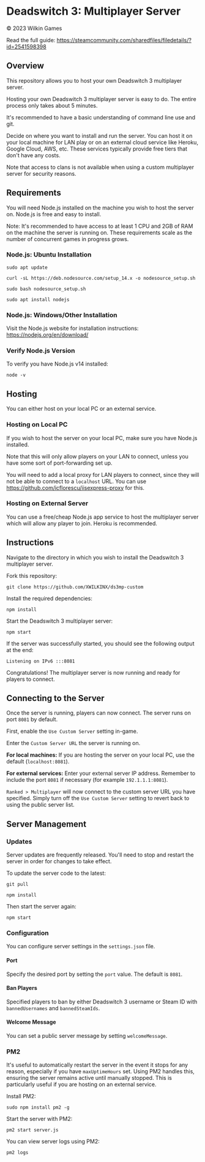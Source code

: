 # Deadswitch 3: Multiplayer Server

© 2023 Wilkin Games

Read the full guide: https://steamcommunity.com/sharedfiles/filedetails/?id=2541598398

## Overview
This repository allows you to host your own Deadswitch 3 multiplayer server.

Hosting your own Deadswitch 3 multiplayer server is easy to do. The entire process only takes about 5 minutes.

It's recommended to have a basic understanding of command line use and git.

Decide on where you want to install and run the server. You can host it on your local machine for LAN play or on an external cloud service like Heroku, Google Cloud, AWS, etc. These services typically provide free tiers that don't have any costs.

Note that access to clans is not available when using a custom multiplayer server for security reasons.

## Requirements
You will need Node.js installed on the machine you wish to host the server on. Node.js is free and easy to install.

Note: It's recommended to have access to at least 1 CPU and 2GB of RAM on the machine the server is running on. These requirements scale as the number of concurrent games in progress grows.

### Node.js: Ubuntu Installation

`sudo apt update`

`curl -sL https://deb.nodesource.com/setup_14.x -o nodesource_setup.sh`

`sudo bash nodesource_setup.sh`

`sudo apt install nodejs`

### Node.js: Windows/Other Installation

Visit the Node.js website for installation instructions: https://nodejs.org/en/download/

### Verify Node.js Version

To verify you have Node.js v14 installed: 

`node -v`

## Hosting

You can either host on your local PC or an external service.

### Hosting on Local PC
If you wish to host the server on your local PC, make sure you have Node.js installed. 

Note that this will only allow players on your LAN to connect, unless you have some sort of port-forwarding set up.

You will need to add a local proxy for LAN players to connect, since they will not be able to connect to a `localhost` URL. You can use https://github.com/icflorescu/iisexpress-proxy for this.

### Hosting on External Server
You can use a free/cheap Node.js app service to host the multiplayer server which will allow any player to join. Heroku is recommended.

## Instructions
Navigate to the directory in which you wish to install the Deadswitch 3 multiplayer server.

Fork this repository:

`git clone https://github.com/XWILKINX/ds3mp-custom`

Install the required dependencies:

`npm install`

Start the Deadswitch 3 multiplayer server:

`npm start`

If the server was successfully started, you should see the following output at the end:

`Listening on IPv6 :::8081`

Congratulations! The multiplayer server is now running and ready for players to connect.

## Connecting to the Server

Once the server is running, players can now connect. The server runs on port `8081` by default.

First, enable the `Use Custom Server` setting in-game. 

Enter the `Custom Server URL` the server is running on.

**For local machines:** If you are hosting the server on your local PC, use the default (`localhost:8081`).

**For external services:** Enter your external server IP address. Remember to include the port `8081` if necessary (for example `192.1.1.1:8081`).

`Ranked > Multiplayer` will now connect to the custom server URL you have specified. Simply turn off the `Use Custom Server` setting to revert back to using the public server list.

## Server Management

### Updates

Server updates are frequently released. You'll need to stop and restart the server in order for changes to take effect.

To update the server code to the latest:

`git pull`

`npm install`

Then start the server again:

`npm start`

### Configuration

You can configure server settings in the `settings.json` file.

#### Port

Specify the desired port by setting the `port` value. The default is `8081`.

#### Ban Players

Specified players to ban by either Deadswitch 3 username or Steam ID with `bannedUsernames` and `bannedSteamIds`.

#### Welcome Message

You can set a public server message by setting `welcomeMessage`.

### PM2

It's useful to automatically restart the server in the event it stops for any reason, especially if you have `maxUptimeHours` set. Using PM2 handles this, ensuring the server remains active until manually stopped. This is particularly useful if you are hosting on an external service.

Install PM2:

`sudo npm install pm2 -g`

Start the server with PM2:

`pm2 start server.js`

You can view server logs using PM2:

`pm2 logs`
